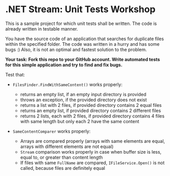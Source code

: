 .NET Stream: Unit Tests Workshop
================================

This is a sample project for which unit tests shall be written. The code is already written in testable manner.

You have the source code of an application that searches for duplicate files within the specified folder.
The code was written in a hurry and has some bugs :) Also, it is not an optimal and fastest solution to the problem.

**Your task: Fork this repo to your GitHub account. Write automated tests for this simple application and try to find and fix bugs.**

Test that:

- ``FilesFinder.FindWithSameContent()`` works properly:
    - returns an empty list, if an empty input directory is provided
    - throws an exception, if the provided directory does not exist
    - returns a list with 2 files, if provided directory contains 2 equal files
    - returns an empty list, if provided directory contains 2 different files
    - returns 2 lists, each with 2 files, if provided directory contains 4 files with same length but only each 2 have the same content

- ``SameContentComparer`` works properly:
    - Arrays are compared properly (arrays with same elements are equal, arrays with different elements are not equal)
    - ``Stream`` comparison works properly in case when buffer size is less, equal to, or greater than content length
    - If files with same ``FullName`` are compared, ``IFileService.Open()`` is not called, because files are definitely equal
